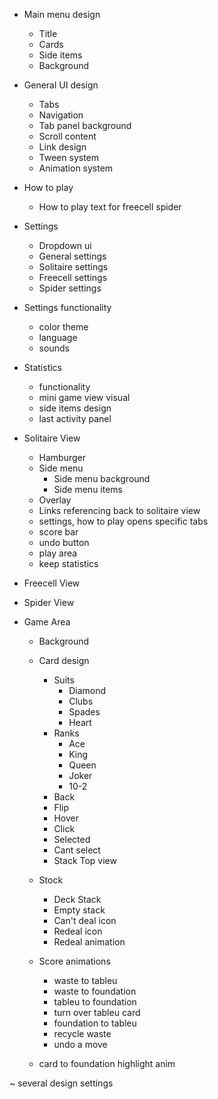 
- Main menu design
  - Title
  - Cards
  - Side items
  - Background

- General UI design
  - Tabs
  - Navigation
  - Tab panel background
  - Scroll content
  - Link design
  - Tween system
  - Animation system

- How to play
  - How to play text for freecell spider


- Settings
  - Dropdown ui
  - General settings
  - Solitaire settings
  - Freecell settings
  - Spider settings


- Settings functionality
  - color theme
  - language
  - sounds 

- Statistics
  - functionality
  - mini game view visual
  - side items design
  - last activity panel


- Solitaire View

  - Hamburger
  - Side menu
    - Side menu background
    - Side menu items
  - Overlay
  - Links referencing back to solitaire view
  - settings, how to play opens specific tabs
  - score bar
  - undo button
  - play area
  - keep statistics

- Freecell View
- Spider View


- Game Area
 
  - Background
  
  - Card design
    - Suits
      - Diamond
      - Clubs
      - Spades
      - Heart
    - Ranks
      - Ace
      - King
      - Queen
      - Joker
      - 10-2
    - Back
    - Flip
    - Hover
    - Click
    - Selected
    - Cant select
    - Stack Top view
  
  - Stock
    - Deck Stack
    - Empty stack
    - Can't deal icon
    - Redeal icon
    - Redeal animation
  
  - Score animations
    - waste to tableu
    - waste to foundation
    - tableu to foundation
    - turn over tableu card
    - foundation to tableu
    - recycle waste
    - undo a move
  
  - card to foundation highlight anim
 
~ several design settings
